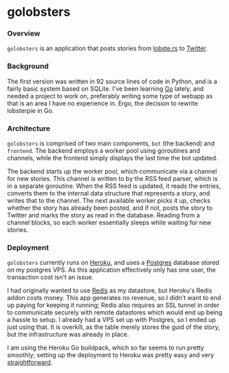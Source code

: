 # golobsters

### Overview
`golobsters` is an application that posts stories from 
[lobste.rs](https://lobste.rs) to [Twitter](https://twitter.com/lobsternews).

### Background
The first version was written in 92 source lines of code in Python, and is
a fairly basic system based on SQLite. I've been learning
[Go](http://www.golang.org) lately, and needed a project to work on,
preferably writing some type of webapp as that is an area I have no experience
in. Ergo, the decision to rewrite lobsterpie in Go.

### Architecture
`golobsters` is comprised of two main components, `bot` (the backend) and
`frontend`. The backend employs a worker pool using goroutines and channels,
while the frontend simply displays the last time the bot updated.

The backend starts up the worker pool, which communicate via a channel for
new stories. This channel is written to by the RSS feed parser, which is in
a separate goroutine. When the RSS feed is updated, it reads the entries,
converts them to the internal data structure that represents a story, and
writes that to the channel. The next available worker picks it up, checks
whether the story has already been posted, and if not, posts the story to
Twitter and marks the story as read in the database. Reading from a channel
blocks, so each worker essentially sleeps while waiting for new stories.

### Deployment
`golobsters` currently runs on [Heroku](https://www.heroku.com), and uses
a [Postgres](http://www.postgres.org) database stored on my postgres VPS. As
this application effectively only has one user, the transaction cost isn't
an issue.

I had originally wanted to use [Redis](https://www.redis.io) as my datastore,
but Heroku's Redis addon costs money. This app generates no revenue, so I
didn't want to end up paying for keeping it running; Redis also requires
an SSL tunnel in order to communicate securely with remote datastores which
would end up being a hassle to setup. I already had a VPS set up with Postgres,
so I ended up just using that. It is overkill, as the table merely stores the
guid of the story, but the infrastructure was already in place.

I am using the Heroku Go buildpack, which so far seems to run pretty smoothly;
setting up the deployment to Heroku was pretty easy and very
[straightforward](https://gist.github.com/299535bbf56bf3016cba).


